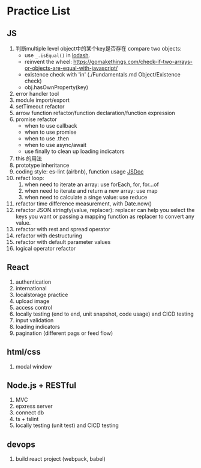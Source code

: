 # Practice List

## JS
1. 判断multiple level object中的某个key是否存在
   compare two objects: 
      * use `_.isEqual()` in [lodash](https://lodash.com/docs#isEqual).
      * reinvent the wheel: https://gomakethings.com/check-if-two-arrays-or-objects-are-equal-with-javascript/
      * existence check with 'in' (./Fundamentals.md Object/Existence check)
      * obj.hasOwnProperty(key)
2. error handler tool
3. module import/export
4. setTimeout refactor
5. arrow function refactor/function declaration/function expression
6. promise refactor 
   * when to use callback
   * when to use promise
   * when to use .then
   * when to use async/await
   * use finally to clean up loading indicators
7. this 的用法
8. prototype inheritance
9. coding style: es-lint (airbnb), function usage [JSDoc](https://github.com/jsdoc3/jsdoc)
10. refact loop:
    1.  when need to iterate an array: use forEach, for, for...of
    2.  when need to iterate and return a new array: use map
    3.  when need to calculate a singe value: use reduce
11. refactor time difference measurement, with Date.now()
12. refactor JSON.stringfy(value, replacer): replacer can help you select the keys you want or passing a mapping function as replacer to convert any value.
13. refactor with rest and spread operator
14. refactor with destructuring
15. refactor with default parameter values
16. logical operator refactor

## React
1. authentication
2. international
3. localstorage practice
4. upload image
5. access control
6. locally testing (end to end, unit snapshot, code usage) and CICD testing
7. input validation 
8. loading indicators
9. pagination (different pags or feed flow)

## html/css
1. modal window

## Node.js + RESTful
1. MVC
2. epxress server
3. connect db
4. ts + tslint
5. locally testing (unit test) and CICD testing

## devops
1. build react project (webpack, babel)